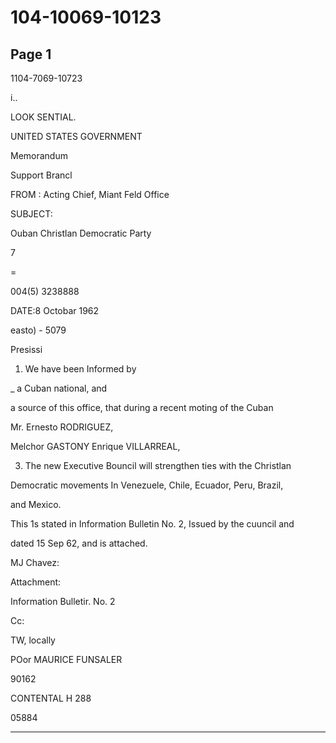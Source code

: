 # 104-10069-10123

## Page 1

1104-7069-10723

i..

LOOK SENTIAL.

UNITED STATES GOVERNMENT

Memorandum

Support Brancl

FROM : Acting Chief, Miant Feld Office

SUBJECT:

Ouban Christlan Democratic Party

7

=

004(5) 3238888

DATE:8 Octobar 1962

easto) - 5079

Presissi

1. We have been Informed by

_ a Cuban national, and

a source of this office, that during a recent moting of the Cuban

Mr. Ernesto RODRIGUEZ,

Melchor GASTONY Enrique VILLARREAL,

3. The new Executive Bouncil will strengthen ties with the Christlan

Democratic movements In Venezuele, Chile, Ecuador, Peru, Brazil,

and Mexico.

This 1s stated in Information Bulletin No. 2, Issued by the cuuncil and

dated 15 Sep 62, and is attached.

MJ Chavez:

Attachment:

Information Bulletir. No. 2

Cc:

TW, locally

POor MAURICE FUNSALER

90162

CONTENTAL H 288

05884

---

